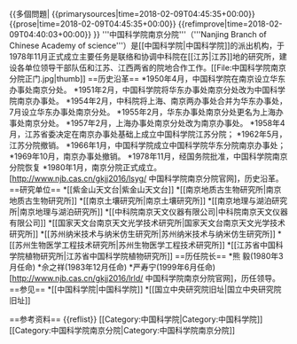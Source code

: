 {{多個問題|
{{primarysources|time=2018-02-09T04:45:35+00:00}}
{{prose|time=2018-02-09T04:45:35+00:00}}
{{refimprove|time=2018-02-09T04:40:03+00:00}}
}}
'''中国科学院南京分院'''（'''Nanjing Branch of Chinese Academy of science'''）是[[中国科学院|中国科学院]]的派出机构，于1978年11月正式成立主要任务是联络和协调中科院在[[江苏|江苏]]地的研究所，建设各单位领导干部队伍和江苏、江西两省的院地合作工作。[[File:中国科学院南京分院正门.jpg|thumb]]
==历史沿革==
*1950年4月，中国科学院在南京设立华东办事处南京分处。
*1951年2月，中国科学院将华东办事处南京分处改为中国科学院南京办事处。
*1954年2月，中科院将上海、南京两办事处合并为华东办事处，7月设立华东办事处南京分处。
*1955年2月，华东办事处南京分处更名为上海办事处南京分处。
*1957年2月，上海办事处南京分处改为南京办事处。
*1958年4月，江苏省委决定在南京办事处基础上成立中国科学院江苏分院；
*1962年5月，江苏分院撤销。
*1966年1月，中国科学院成立中国科学院华东分院南京办事处；
*1969年10月，南京办事处撤销。
*1978年11月，经国务院批准，中国科学院南京分院恢复
*1980年1月，南京分院正式成立。<ref>[http://www.njb.cas.cn/gkjj2016/lsyg/ 中国科学院南京分院官网]，历史沿革。</ref>
==研究单位==
*[[紫金山天文台|紫金山天文台]]
*[[南京地质古生物研究所|南京地质古生物研究所]]
*[[南京土壤研究所|南京土壤研究所]]
*[[南京地理与湖泊研究所|南京地理与湖泊研究所]]
*[[中科院南京天文仪器有限公司|中科院南京天文仪器有限公司]]
*[[国家天文台南京天文光学技术研究所|国家天文台南京天文光学技术研究所]]
*[[苏州纳米技术与纳米仿生研究所|苏州纳米技术与纳米仿生研究所]]
*[[苏州生物医学工程技术研究所|苏州生物医学工程技术研究所]]
*[[江苏省中国科学院植物研究所|江苏省中国科学院植物研究所]]
==历任院长==
*熊  毅(1980年3月任命)
*佘之祥(1983年12月任命)
*严寿宁(1999年6月任命)<ref>[http://www.njb.cas.cn/gkjj2016/lrld/ 中国科学院南京分院官网]，历任领导。</ref>
==参见==
*[[中国科学院|中国科学院]]
*[[国立中央研究院旧址|国立中央研究院旧址]]

==参考资料==
{{reflist}}
[[Category:中国科学院|Category:中国科学院]]
[[Category:中国科学院南京分院|Category:中国科学院南京分院]]